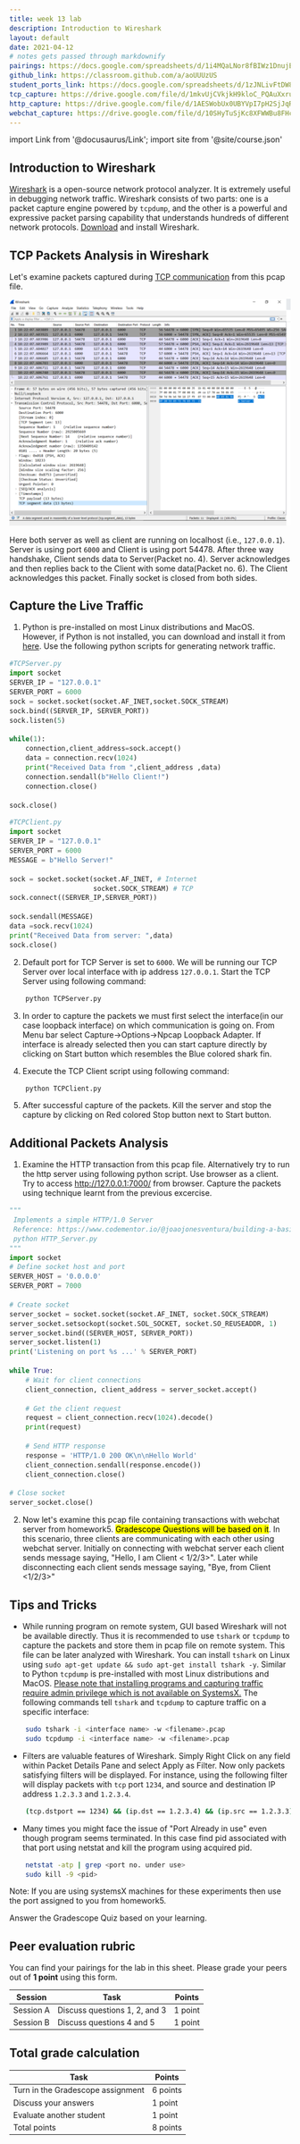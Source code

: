 ```yaml
---
title: week 13 lab
description: Introduction to Wireshark
layout: default
date: 2021-04-12
# notes gets passed through markdownify
pairings: https://docs.google.com/spreadsheets/d/1i4MQaLNor8fBIWz1DnujECbAdt_F6DFMn1ofEcm75rw
github_link: https://classroom.github.com/a/aoUUUzUS
student_ports_link: https://docs.google.com/spreadsheets/d/1zJNLivFtDW8lBjbmy0M1kJudbokOaxG_HqbsOIjSstM/edit#gid=0
tcp_capture: https://drive.google.com/file/d/1mkvUjCVkjkH9kloC_PQAuXxru01B6cJK/view?usp=sharing
http_capture: https://drive.google.com/file/d/1AESWobUx0UBYVpI7pH2SjJqRVDDL_Wek/view?usp=sharing
webchat_capture: https://drive.google.com/file/d/10SHyTuSjKc8XFWWBu8FHcJ0ih2LM1lzt/view?usp=sharing
---
```

import Link from '@docusaurus/Link';
import site from '@site/course.json'

## Introduction to Wireshark 
[Wireshark](https://www.wireshark.org/docs/wsug_html_chunked/ChapterIntroduction.html) is a open-source 
network protocol analyzer. It is extremely useful in debugging network traffic. Wireshark consists of 
two parts: one is a packet capture engine powered by `tcpdump`, and the other is a powerful and expressive 
packet parsing capability that understands hundreds of different network protocols. [Download](https://www.wireshark.org/#download) and install Wireshark.

## TCP Packets Analysis in Wireshark

Let's examine packets captured during [TCP communication](https://www.guru99.com/tcp-3-way-handshake.html) from <Link to={frontMatter.tcp_capture}>this</Link> pcap file. 

![TCP 3 Way Handshake Capture](../../static/img/Wireshark_Layout.png)

Here both server as well as client are running on localhost (i.e., `127.0.0.1`). Server is using port `6000` 
and Client is using port 54478. After three way handshake, Client sends data to Server(Packet no. 4). 
Server acknowledges and then replies back to the Client with some data(Packet no. 6). The Client 
acknowledges this packet. Finally socket is closed from both sides.

## Capture the Live Traffic

1. Python is pre-installed on most Linux distributions and MacOS. However, if Python is not installed, you can download and install it from [here](https://www.python.org/downloads/). Use the following python scripts for generating network traffic.

```python
#TCPServer.py
import socket
SERVER_IP = "127.0.0.1"
SERVER_PORT = 6000
sock = socket.socket(socket.AF_INET,socket.SOCK_STREAM)
sock.bind((SERVER_IP, SERVER_PORT))
sock.listen(5)

while(1):
    connection,client_address=sock.accept()
    data = connection.recv(1024)
    print("Received Data from ",client_address ,data)
    connection.sendall(b"Hello Client!")
    connection.close()

sock.close()
```

```python
#TCPClient.py
import socket
SERVER_IP = "127.0.0.1"
SERVER_PORT = 6000
MESSAGE = b"Hello Server!"

sock = socket.socket(socket.AF_INET, # Internet
                     socket.SOCK_STREAM) # TCP
sock.connect((SERVER_IP,SERVER_PORT))

sock.sendall(MESSAGE)
data =sock.recv(1024)
print("Received Data from server: ",data)
sock.close()
```

2.  Default port for TCP Server is set to `6000`. We will be running our TCP Server over local interface 
    with ip address `127.0.0.1`. Start the TCP Server using following command:

```bash
    python TCPServer.py
``` 

3.  In order to capture the packets we must first select the interface(in our case loopback interface)
    on which communication is going on. From Menu bar select Capture->Options->Npcap Loopback Adapter. 
    If interface is already selected then you can start capture directly by clicking on Start button 
    which resembles the Blue colored shark fin.

4.  Execute the TCP Client script using following command:

```bash
    python TCPClient.py
``` 

5.  After successful capture of the packets. Kill the server and stop the capture by clicking on Red 
    colored Stop button next to Start button.

## Additional Packets Analysis

1.  Examine the HTTP transaction from <Link to={frontMatter.http_capture}>this</Link> pcap file. 
    Alternatively try to run the http server using following python script. Use browser as a client. Try 
    to access http://127.0.0.1:7000/ from browser. Capture the packets using technique learnt from the 
    previous excercise.

```python
"""
 Implements a simple HTTP/1.0 Server
 Reference: https://www.codementor.io/@joaojonesventura/building-a-basic-http-server-from-scratch-in-python-1cedkg0842  
 python HTTP_Server.py
"""
import socket
# Define socket host and port
SERVER_HOST = '0.0.0.0'
SERVER_PORT = 7000

# Create socket
server_socket = socket.socket(socket.AF_INET, socket.SOCK_STREAM)
server_socket.setsockopt(socket.SOL_SOCKET, socket.SO_REUSEADDR, 1)
server_socket.bind((SERVER_HOST, SERVER_PORT))
server_socket.listen(1)
print('Listening on port %s ...' % SERVER_PORT)

while True:    
    # Wait for client connections
    client_connection, client_address = server_socket.accept()

    # Get the client request
    request = client_connection.recv(1024).decode()
    print(request)

    # Send HTTP response
    response = 'HTTP/1.0 200 OK\n\nHello World'
    client_connection.sendall(response.encode())
    client_connection.close()

# Close socket
server_socket.close()
```

2.  Now let's examine <Link to={frontMatter.webchat_capture}>this</Link> pcap file containing 
    transactions with webchat server from homework5. <mark>Gradescope Questions will be based on 
    it</mark>. In this scenario, three clients are communicating with each other using webchat server. 
    Initially on connecting with webchat server each client sends message saying, "Hello, I am Client <
    1/2/3>". Later while disconnecting each client sends message saying, "Bye, from Client <1/2/3>" 

## Tips and Tricks

-  While running program on remote system, GUI based Wireshark will not be available directly. Thus it 
    is recommended to use `tshark` or `tcpdump` to capture the packets and store them in pcap file on remote system. 
    This file can be later analyzed with Wireshark. You can install `tshark` on Linux using `sudo apt-get update && sudo apt-get install tshark -y`. Similar to Python `tcpdump` is pre-installed with most Linux distributions and MacOS. <u>Please note that installing programs and capturing traffic require admin privilege which is not available on SystemsX.</u>
    The following commands tell `tshark` and `tcpdump` to capture traffic on a specific interface: 

```bash
    sudo tshark -i <interface name> -w <filename>.pcap
    sudo tcpdump -i <interface name> -w <filename>.pcap
```

-  Filters are valuable features of Wireshark. Simply Right Click on any field within Packet Details 
    Pane and select Apply as Filter. Now only packets satisfying filters will be displayed. For instance, 
    using the following filter will display packets with `tcp` port `1234`, and source and destination IP address
    `1.2.3.3` and `1.2.3.4`.

```bash
    (tcp.dstport == 1234) && (ip.dst == 1.2.3.4) && (ip.src == 1.2.3.3)
```

-  Many times you might face the issue of "Port Already in use" even though program seems terminated. 
    In this case find pid associated with that port using netstat and kill the program using acquired pid.

```bash
    netstat -atp | grep <port no. under use>
    sudo kill -9 <pid>
```

Note: If you are using systemsX machines for these experiments then use the <Link to={frontMatter.student_ports_link}>port</Link> assigned to you from <Link to={frontMatter.github_link}>homework5</Link>. 

Answer the Gradescope Quiz based on your learning.

## Peer evaluation rubric

You can find your pairings for the lab in <Link to={frontMatter.pairings}>this sheet</Link>. Please grade your peers out of **1 point** using <Link to={site.eval_link}>this form</Link>.

| Session | Task | Points |
|---|---|---|
| Session A | Discuss questions 1, 2, and 3 | 1 point |
| Session B | Discuss questions 4 and 5 | 1 point |


## Total grade calculation

| Task | Points |
|---|---|
| Turn in the Gradescope assignment | 6 points |
| Discuss your answers | 1 point |
| Evaluate another student | 1 point |
| Total points | 8 points |
